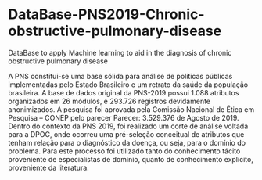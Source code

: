 # DataBase-PNS2019-Chronic-obstructive-pulmonary-disease
DataBase to apply Machine learning to aid in the diagnosis of chronic obstructive pulmonary disease

A PNS constitui-se uma base sólida para análise de políticas públicas implementadas pelo Estado Brasileiro e um retrato da saúde da população brasileira. A base de dados original da PNS-2019 possui 1.088 atributos organizados em 26 módulos, e 293.726 registros devidamente anonimizados. A pesquisa foi aprovada pela Comissão Nacional de Ética em Pesquisa – CONEP pelo parecer Parecer: 3.529.376 de Agosto de 2019.
Dentro do contexto da PNS 2019, foi realizado um corte de análise voltada para a DPOC, onde ocorreu uma pré-seleção conceitual de atributos que tenham relação para o diagnóstico da doença, ou seja, para o domínio do problema. Para este processo foi utilizado tanto do conhecimento tácito proveniente de especialistas de domínio, quanto de conhecimento explícito, proveniente da literatura.
